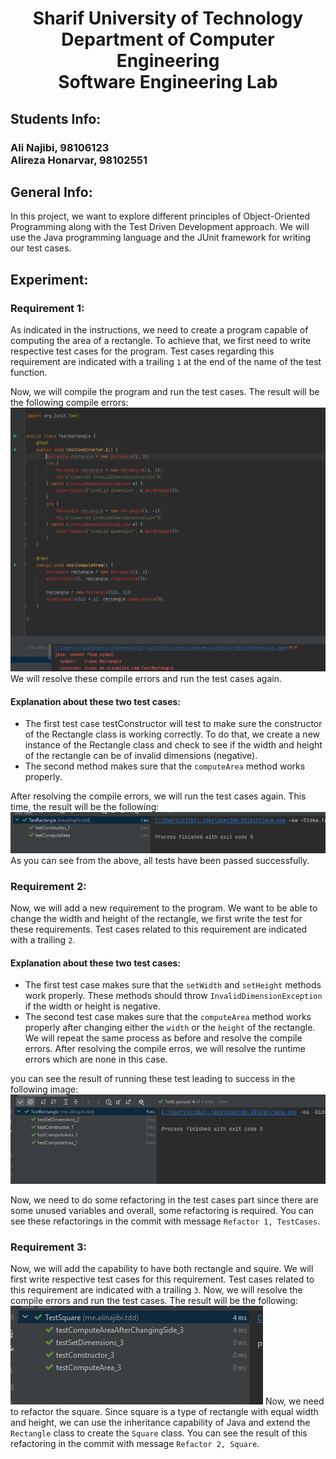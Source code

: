 # <p style="text-align: center;">Sharif University of Technology</br>Department of Computer Engineering</br>Software Engineering Lab</p>

## Students Info:

### Ali Najibi, 98106123 </br>Alireza Honarvar, 98102551

## General Info:
In this project, we want to explore different principles of Object-Oriented Programming along with 
the Test Driven Development approach. We will use the Java programming language and the JUnit framework
for writing our test cases.

## Experiment:

### Requirement 1:
As indicated in the instructions, we need to create a program capable of computing 
the area of a rectangle. To achieve that, we first need to write respective test cases
for the program. Test cases regarding this requirement are indicated with a trailing `1` at the end
of the name of the test function.

Now, we will compile the program and run the test cases. The result will be the following 
compile errors:
![img.png](report.images/phase1.png)
We will resolve these compile errors and run the test cases again.
#### Explanation about these two test cases:
- The first test case testConstructor will test to make sure the constructor of the Rectangle class
  is working correctly. To do that, we create a new instance of the Rectangle class and check to see
  if the width and height of the rectangle can be of invalid dimensions (negative).
- The second method makes sure that the `computeArea` method works properly.

After resolving the compile errors, we will run the test cases again. This time, the result will be
the following:
![img.png](report.images/phase4.png)
As you can see from the above, all tests have been passed successfully.

### Requirement 2:
Now, we will add a new requirement to the program. We want to be able to change the width and height
of the rectangle, we first write the test for these requirements. Test cases related to this requirement
are indicated with a trailing `2`.
#### Explanation about these two test cases:
- The first test case makes sure that the `setWidth` and `setHeight` methods work properly. These
methods should throw `InvalidDimensionException` if the width or height is negative.
- The second test case makes sure that the `computeArea` method works properly after changing either 
the `width` or the `height` of the rectangle.
We will repeat the same process as before and resolve the compile errors. After resolving the compile erros, we will resolve
the runtime errors which are none in this case.

you can see the result of running these test leading to success in the following image:
![img.png](report.images/success_req_2.png)

Now, we need to do some refactoring in the test cases part since there are some
unused variables and overall, some refactoring is required. You can see these refactorings
in the commit with message `Refactor 1, TestCases`.

### Requirement 3:
Now, we will add the capability to have both rectangle and squire. We will first write respective
test cases for this requirement. Test cases related to this requirement are indicated with a trailing `3`.
Now, we will resolve the compile errors and run the test cases. The result will be the following:
![img.png](report.images/square_pass.png)
 Now, we need to refactor the square. Since square is a type of rectangle with
equal width and height, we can use the inheritance capability of Java and 
extend the `Rectangle` class to create the `Square` class. You can see the result
of this refactoring in the commit with message `Refactor 2, Square`.